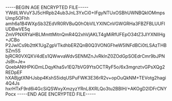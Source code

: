 -----BEGIN AGE ENCRYPTED FILE-----
YWdlLWVuY3J5cHRpb24ub3JnL3YxCi0+IFgyNTUxOSBhUWNBQklOMmpsUmp5OFhh
amh6a1B4WXpSb3ZEdVR0RVBuQ0hObVlLYXlNCnVGWGRHa3FBZFBLUUFlUDBwVE5q
ZmVPNXRYaHBLMmttMitnQmR4Q2xhVjAKLT4gMiRfUFEpO34tZ3JlYXNlIHg+JCBo
P2JwICs9b2ttK1UgZgpVTkdhbERZQnB0Q3VONGFheW5lNFdBCi0tLSAzTHBSZm5S
bjRCR0VXQXV4dEs1QWwvaWdvSENMZnJvRklnZ0ZOdGpSOEdrCmr9bJPNJsBt+Je+
QoebANtHPKiDmLDqyKhaSv1EQ7bVG9YtsOCTRyF5o/6x3mgnztvGPsXQg2REDpEF
hXABjgtXNHJsbp4KshS5idqUSPuFWK3E36rR2v+opOuQkNM+TEVotg2hagi4Q4Js
hxrHTxF9rd6i4GcSiQSWxyXmzyzYRnL8XRLQo3tu2BBIH/+AKOgD2IDFrCNYPocx
-----END AGE ENCRYPTED FILE-----
